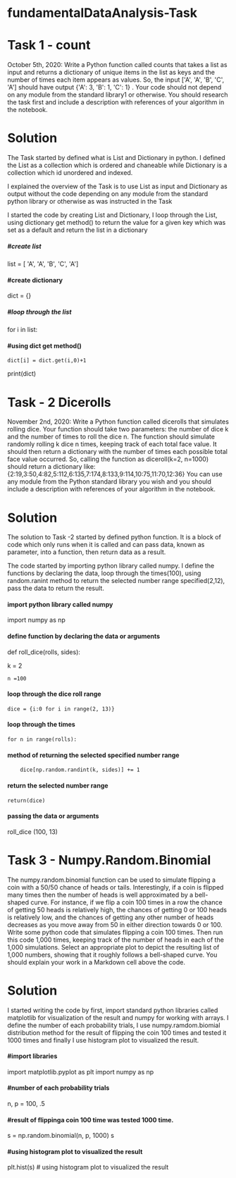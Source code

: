 # fundamentalDataAnalysis-Task

# Task 1 - count

October 5th, 2020: Write a Python function called counts that takes a list as input and returns a dictionary of unique items in the list as keys and the number of times each item appears as values. So, the input ['A', 'A', 'B', 'C', 'A'] should have output {'A': 3, 'B': 1, 'C': 1} . Your code should not depend on any module from the standard library1 or otherwise. You should research the task first and include a description with references of your algorithm in the notebook.

# Solution

The Task started by defined what is List and Dictionary in python. I defined the List as a collection which is ordered and chaneable while Dictionary is a collection which id unordered and indexed.

I explained the overview of the Task is to use List as input and Dictionary as output without the code depending on any module from the standard python library or otherwise as was instructed in the Task

I started the code by creating List and Dictionary, I loop through the List, using dictionary get method() to return the value for a given key which was set as a default and return the list in a dictionary
  
#####  #create list
list = [ 'A', 'A', 'B', 'C', 'A']
#### #create dictionary
dict = {}
##### #loop through the list
for i in list:
    
   #### #using dict get method()
    dict[i] = dict.get(i,0)+1 

print(dict)


# Task - 2 Dicerolls

November 2nd, 2020: Write a Python function called dicerolls that simulates rolling dice. Your function should take two parameters: the number of dice k and the number of times to roll the dice n. The function should simulate randomly rolling k dice n times, keeping track of each total face value. It should then return a dictionary with the number of times each possible total face value occurred. So, calling the function as diceroll(k=2, n=1000) should return a dictionary like: {2:19,3:50,4:82,5:112,6:135,7:174,8:133,9:114,10:75,11:70,12:36} You can use any module from the Python standard library you wish and you should include a description with references of your algorithm in the notebook.

# Solution
The solution to Task -2 started by defined python function. It is a block of code which only runs when it is called and can pass data, known as parameter, into a function, then return data as a result.

The code started by importing python library called numpy. I define the functions by declaring the data, loop through the times(100), using random.ranint method to return the selected number range specified(2,12), pass the data to return the result.

#### import python library called numpy
import numpy as np

#### define function by declaring the data or arguments

def roll_dice(rolls, sides):
   
   k = 2
    
    n =100
 
 #### loop through the dice roll range  
    
    dice = {i:0 for i in range(2, 13)} 
   
   #### loop through the times 
    
    for n in range(rolls):
   
   #### method of returning the selected specified number range
        
        dice[np.random.randint(k, sides)] += 1
    
  #### return the selected number range  
    
    return(dice)

#### passing the data or arguments

roll_dice (100,  13) 


# Task 3 - Numpy.Random.Binomial


The numpy.random.binomial function can be used to
simulate flipping a coin with a 50/50 chance of heads or tails. Interestingly, if a
coin is flipped many times then the number of heads is well approximated by a
bell-shaped curve. For instance, if we flip a coin 100 times in a row the chance of
getting 50 heads is relatively high, the chances of getting 0 or 100 heads is relatively
low, and the chances of getting any other number of heads decreases as you move
away from 50 in either direction towards 0 or 100. Write some python code that
simulates flipping a coin 100 times. Then run this code 1,000 times, keeping track
of the number of heads in each of the 1,000 simulations. Select an appropriate
plot to depict the resulting list of 1,000 numbers, showing that it roughly follows
a bell-shaped curve. You should explain your work in a Markdown cell above the
code.

# Solution

I started writing the code by first, import standard python libraries called matplotlib for visualization of the result and numpy for working with arrays. I define the number of each probability trials, I use numpy.ramdom.biomial distribution method for the result of flipping the coin 100 times and tested it 1000 times and finally I use histogram plot to visualized the result.

#### #import libraries
import matplotlib.pyplot as plt
import numpy as np

#### #number of each probability trials
n, p = 100, .5

#### #result of flippinga coin 100 time was tested 1000 time. 
s = np.random.binomial(n, p, 1000)
s
#### #using histogram plot to visualized the result

plt.hist(s) # using histogram plot to visualized the result
